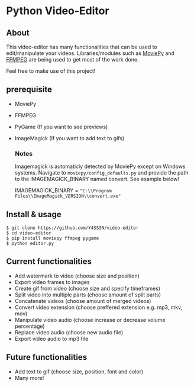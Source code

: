 # Python Video-Editor

## About
This video-editor has many functionalities that can be used to edit/manipulate your videos.
Libraries/modules such as [MoviePy](https://github.com/Zulko/moviepy) and [FFMPEG](https://github.com/FFmpeg/FFmpeg) are being used to get most of the work done.

Feel free to make use of this project!

## prerequisite
* MoviePy
* FFMPEG
* PyGame (If you want to see previews)
* ImageMagick (If you want to add text to gifs)

    ### Notes
    Imagemagick is automaticly detected by MoviePy except on Windows systems.
    Navigate to `moviepy/config_defaults.py` and provide the path to the IMAGEMAGICK_BINARY named convert. See example below!

    IMAGEMAGICK_BINARY = `"C:\\Program Files\\ImageMagick_VERSION\\convert.exe"`

## Install & usage
```
$ git clone https://github.com/Y4SSIN/video-editor
$ cd video-editor  
$ pip install moviepy ffmpeg pygame
$ python editor.py
```

## Current functionalities
* Add watermark to video (choose size and position)
* Export video frames to images
* Create gif from video (choose size and specify timeframes)
* Split video into multiple parts (choose amount of split parts)
* Concatenate videos (choose amount of merged videos)
* Convert video extension (choose preffered extension e.g. mp3, mkv, mov)
* Manipulate video audio (choose increase or decrease volume percentage)
* Replace video audio (choose new audio file)
* Export video audio to mp3 file

## Future functionalities
* Add text to gif (choose size, position, font and color)
* Many more!
